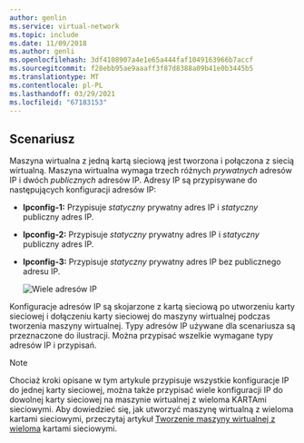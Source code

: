 ```yaml
---
author: genlin
ms.service: virtual-network
ms.topic: include
ms.date: 11/09/2018
ms.author: genli
ms.openlocfilehash: 3df4108907a4e1e65a444faf1049163966b7accf
ms.sourcegitcommit: f28ebb95ae9aaaff3f87d8388a09b41e0b3445b5
ms.translationtype: MT
ms.contentlocale: pl-PL
ms.lasthandoff: 03/29/2021
ms.locfileid: "67183153"
---
```

## <a name="scenario"></a>Scenariusz
Maszyna wirtualna z jedną kartą sieciową jest tworzona i połączona z siecią wirtualną. Maszyna wirtualna wymaga trzech różnych *prywatnych* adresów IP i dwóch *publicznych* adresów IP. Adresy IP są przypisywane do następujących konfiguracji adresów IP:

* **Ipconfig-1:** Przypisuje *statyczny* prywatny adres IP i *statyczny* publiczny adres IP.
* **Ipconfig-2:** Przypisuje *statyczny* prywatny adres IP i *statyczny* publiczny adres IP.
* **Ipconfig-3:** Przypisuje *statyczny* prywatny adres IP bez publicznego adresu IP.
  
    ![Wiele adresów IP](./media/virtual-network-multiple-ip-addresses-scenario/multiple-ipconfigs.png)

Konfiguracje adresów IP są skojarzone z kartą sieciową po utworzeniu karty sieciowej i dołączeniu karty sieciowej do maszyny wirtualnej podczas tworzenia maszyny wirtualnej. Typy adresów IP używane dla scenariusza są przeznaczone do ilustracji. Można przypisać wszelkie wymagane typy adresów IP i przypisań.

> [!NOTE]
> Chociaż kroki opisane w tym artykule przypisuje wszystkie konfiguracje IP do jednej karty sieciowej, można także przypisać wiele konfiguracji IP do dowolnej karty sieciowej na maszynie wirtualnej z wieloma KARTAmi sieciowymi. Aby dowiedzieć się, jak utworzyć maszynę wirtualną z wieloma kartami sieciowymi, przeczytaj artykuł [Tworzenie maszyny wirtualnej z wieloma](../articles/virtual-machines/windows/multiple-nics.md) kartami sieciowymi.